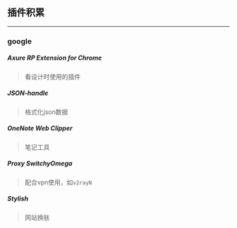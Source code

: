 ## 插件积累

---

### google

##### Axure RP Extension for Chrome

> 看设计时使用的插件

##### JSON-handle

> 格式化json数据

##### OneNote Web Clipper

> 笔记工具

##### Proxy SwitchyOmega

> 配合vpn使用，如`v2rayN`

##### Stylish

> 网站换肤

